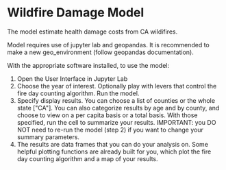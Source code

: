 # Wildfire Damage Model
The model estimate health damage costs from CA wildifires.

Model requires use of jupyter lab and geopandas. It is recommended to make a new geo_environment (follow geopandas documentation). 

With the appropriate software installed, to use the model:
1) Open the User Interface in Jupyter Lab
2) Choose the year of interest. Optionally play with levers that control the fire day counting algorithm. Run the model. 
3) Specify display results. You can choose a list of counties or the whole state ["CA"]. You can also categorize results by age and by county, and choose to view on a per capita basis or a total basis. With those specified, run the cell to summarize your results. IMPORTANT: you DO NOT need to re-run the model (step 2) if you want to change your summary parameters. 
4) The results are data frames that you can do your analysis on. Some helpful plotting functions are already built for you, which plot the fire day counting algorithm and a map of your results. 
